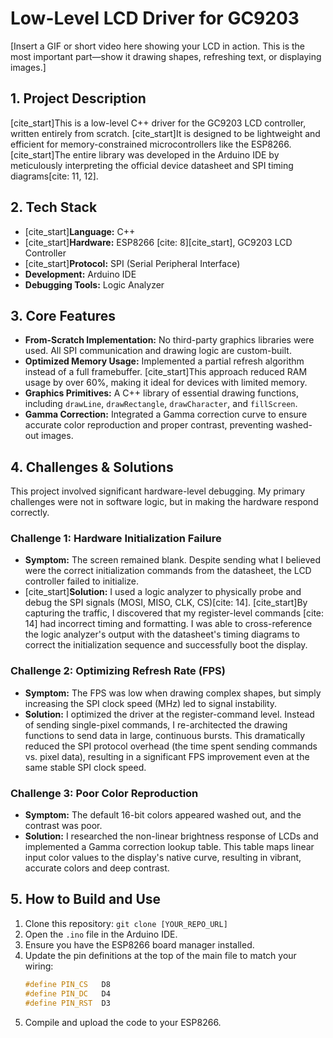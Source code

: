 # Low-Level LCD Driver for GC9203

[Insert a GIF or short video here showing your LCD in action. This is the most important part—show it drawing shapes, refreshing text, or displaying images.]

## 1. Project Description

[cite_start]This is a low-level C++ driver for the GC9203 LCD controller, written entirely from scratch. [cite_start]It is designed to be lightweight and efficient for memory-constrained microcontrollers like the ESP8266. [cite_start]The entire library was developed in the Arduino IDE by meticulously interpreting the official device datasheet and SPI timing diagrams[cite: 11, 12].

## 2. Tech Stack

* [cite_start]**Language:** C++ 
* [cite_start]**Hardware:** ESP8266 [cite: 8][cite_start], GC9203 LCD Controller 
* [cite_start]**Protocol:** SPI (Serial Peripheral Interface) 
* **Development:** Arduino IDE
* **Debugging Tools:** Logic Analyzer

## 3. Core Features

* **From-Scratch Implementation:** No third-party graphics libraries were used. All SPI communication and drawing logic are custom-built.
* **Optimized Memory Usage:** Implemented a partial refresh algorithm instead of a full framebuffer. [cite_start]This approach reduced RAM usage by over 60%, making it ideal for devices with limited memory.
* **Graphics Primitives:** A C++ library of essential drawing functions, including `drawLine`, `drawRectangle`, `drawCharacter`, and `fillScreen`.
* **Gamma Correction:** Integrated a Gamma correction curve to ensure accurate color reproduction and proper contrast, preventing washed-out images.

## 4. Challenges & Solutions

This project involved significant hardware-level debugging. My primary challenges were not in software logic, but in making the hardware respond correctly.

### Challenge 1: Hardware Initialization Failure
* **Symptom:** The screen remained blank. Despite sending what I believed were the correct initialization commands from the datasheet, the LCD controller failed to initialize.
* [cite_start]**Solution:** I used a logic analyzer to physically probe and debug the SPI signals (MOSI, MISO, CLK, CS)[cite: 14]. [cite_start]By capturing the traffic, I discovered that my register-level commands [cite: 14] had incorrect timing and formatting. I was able to cross-reference the logic analyzer's output with the datasheet's timing diagrams to correct the initialization sequence and successfully boot the display.

### Challenge 2: Optimizing Refresh Rate (FPS)
* **Symptom:** The FPS was low when drawing complex shapes, but simply increasing the SPI clock speed (MHz) led to signal instability.
* **Solution:** I optimized the driver at the register-command level. Instead of sending single-pixel commands, I re-architected the drawing functions to send data in large, continuous bursts. This dramatically reduced the SPI protocol overhead (the time spent sending commands vs. pixel data), resulting in a significant FPS improvement even at the same stable SPI clock speed.

### Challenge 3: Poor Color Reproduction
* **Symptom:** The default 16-bit colors appeared washed out, and the contrast was poor.
* **Solution:** I researched the non-linear brightness response of LCDs and implemented a Gamma correction lookup table. This table maps linear input color values to the display's native curve, resulting in vibrant, accurate colors and deep contrast.

## 5. How to Build and Use

1.  Clone this repository: `git clone [YOUR_REPO_URL]`
2.  Open the `.ino` file in the Arduino IDE.
3.  Ensure you have the ESP8266 board manager installed.
4.  Update the pin definitions at the top of the main file to match your wiring:
    ```cpp
    #define PIN_CS   D8
    #define PIN_DC   D4
    #define PIN_RST  D3
    ```
5.  Compile and upload the code to your ESP8266.
